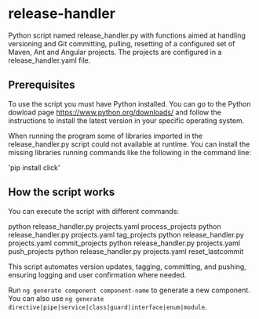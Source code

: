 # release-handler

Python script named release_handler.py with functions aimed at handling versioning and Git committing, pulling, resetting of a configured set of Maven, Ant and Angular projects. 
The projects are configured in a release_handler.yaml file.
 

## Prerequisites

To use the script you must have Python installed. You can go to the Python dowload page https://www.python.org/downloads/ and follow the instructions 
to install the latest version in your specific operating system.

When running the program some of libraries imported in the release_handler.py script could not available at runtime. You can install the missing libraries running commands like the following
in the command line:

'pip install click'


## How the script works

You can execute the script with different commands:

python release_handler.py projects.yaml process_projects
python release_handler.py projects.yaml tag_projects
python release_handler.py projects.yaml commit_projects
python release_handler.py projects.yaml push_projects
python release_handler.py projects.yaml reset_lastcommit

This script automates version updates, tagging, committing, and pushing, ensuring logging and user confirmation where needed.

Run `ng generate component component-name` to generate a new component. You can also use `ng generate directive|pipe|service|class|guard|interface|enum|module`.



